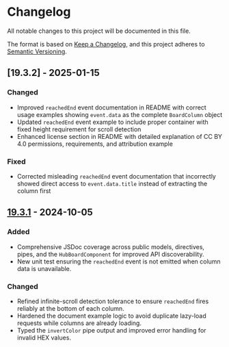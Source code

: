# Changelog

All notable changes to this project will be documented in this file.

The format is based on [Keep a Changelog](https://keepachangelog.com/en/1.1.0/),
and this project adheres to [Semantic Versioning](https://semver.org/spec/v2.0.0.html).

## [19.3.2] - 2025-01-15

### Changed
- Improved `reachedEnd` event documentation in README with correct usage examples showing `event.data` as the complete `BoardColumn` object
- Updated `reachedEnd` event example to include proper container with fixed height requirement for scroll detection
- Enhanced license section in README with detailed explanation of CC BY 4.0 permissions, requirements, and attribution example

### Fixed
- Corrected misleading `reachedEnd` event documentation that incorrectly showed direct access to `event.data.title` instead of extracting the column first

## [19.3.1] - 2024-10-05

### Added
- Comprehensive JSDoc coverage across public models, directives, pipes, and the `HubBoardComponent` for improved API discoverability.
- New unit test ensuring the `reachedEnd` event is not emitted when column data is unavailable.

### Changed
- Refined infinite-scroll detection tolerance to ensure `reachedEnd` fires reliably at the bottom of each column.
- Hardened the document example logic to avoid duplicate lazy-load requests while columns are already loading.
- Typed the `invertColor` pipe output and improved error handling for invalid HEX values.

[19.3.1]: https://github.com/carlos-morcillo/ng-hub-ui-board/compare/19.3.0...19.3.1
